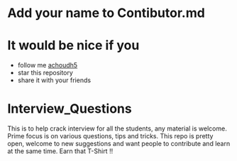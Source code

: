 # Add your name to Contibutor.md

# It would be nice if you

- follow me [achoudh5](//github.com/achoudh5)
- star this repository
- share it with your friends

# Interview_Questions


This is to help crack interview for all the students, any material is welcome. Prime focus is on various questions, tips and tricks. This repo is pretty open, welcome to new suggestions and want people to contribute and learn at the same time. Earn that T-Shirt !!


